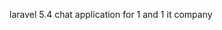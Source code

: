 <!--# laravel-chat
Build a chat app with Laravel and Pusher

### Getting Started

Clone the project repository by running the command below if you use SSH

```
git clone git@github.com:ammezie/laravel-chat.git
```

If you use https, use this instead

```
git clone https://github.com/ammezie/laravel-chat.git
```

After cloning,run:

```
composer install
```

Duplicate `.env.example` and rename it `.env`

Then run:

```
php artisan key:generate
```

### Setup Pusher

If you don't have one already, create a free Pusher account at https://pusher.com/signup then login to your dashboard and create an app. 

Set the `BROADCAST_DRIVER` in your `.env` file to **pusher**:

```
BROADCAST_DRIVER=pusher
```

Then fill in your Pusher app credentials in your `.env` file:

```
PUSHER_APP_ID=xxxxxx
PUSHER_APP_KEY=xxxxxxxxxxxxxxxxxxxx
PUSHER_APP_SECRET=xxxxxxxxxxxxxxxxxxxx
```

Also, remember to fill in the `cluster` of your Pusher app and other additional options in `config/broadcasting.php`:

```
// config/broadcasting.php

'options' => [
   'cluster' => 'eu',
   'encrypted' => true
],
```

### Database Migrations

Be sure to fill in your database details in your `.env` file before running the migrations:

```
php artisan migrate
```

And finally, start the application:

```
php artisan serve
```

and visit [http://localhost:8000/](http://localhost:8000/) to see the application in action.-->
laravel 5.4 chat application for 1 and 1 it company